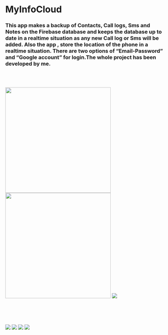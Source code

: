 # MyInfoCloud
### This app makes a backup of Contacts, Call logs, Sms and Notes on the Firebase database and keeps the database up to date in a realtime situation as any new Call log or Sms will be added. Also the app , store the location of the phone in a realtime situation. There are two options of “Email-Password” and “Google account” for login.The whole project has been developed by me.

<br><br>

<div>
  <img src="https://user-images.githubusercontent.com/62106560/174183539-2b9c4466-dc7c-4ce9-8dac-5def53afbb1e.jpg" height="330" >
  <img src="https://user-images.githubusercontent.com/62106560/177115356-3886995f-2046-4046-95eb-95c17d115b36.jpg" height="330" >
  <img src="https://user-images.githubusercontent.com/62106560/174183907-b919a366-aaba-4ab5-9c24-aa2e25c7c774.jpg"  >
</div>

<br><br><br>

<img src="https://user-images.githubusercontent.com/62106560/174183939-4cd7f0fb-b7f7-447f-a193-0e12cd6c191a.jpg" >
<img src="https://user-images.githubusercontent.com/62106560/174183956-1a867ffb-cb9e-4e17-b99b-fd88027c56e3.jpg" >
<img src="https://user-images.githubusercontent.com/62106560/174183978-9517067b-e56b-4b82-a379-c4fb66e68e0f.jpg" >
<img src="https://user-images.githubusercontent.com/62106560/174184000-41a3d8e5-9004-4dc5-857a-dbf6b6c8cdcb.jpg" >


